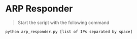 # ARP Responder

>Start the script with the following command
```
python arp_responder.py [list of IPs separated by space]
```
